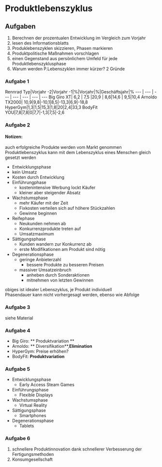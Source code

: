 # Produktlebenszyklus
## Aufgaben
1. Berechnen der prozentualen Entwicklung im Vergleich zum Vorjahr
2. lesen des Informationsblatts
3. Produklebenszyklen skizzieren, Phasen markieren
4. Produktpolitische Maßnahmen vorschlagen
5. einen Gegenstand aus persönlichem Umfeld für jede Produktlebenszyklusphase
6. Warum werden P.Lebenszyklen immer kürzer? 2 Gründe



### Aufgabe 1
Rennrad Typ|Vorjahr -2|Vorjahr -1|%|Vorjahr|%|Geschäftsjahr|%
--- | --- | --- | --- | --- | --- | ---
Big Giro XT| 6,2 | 7,5 |20,9 | 8,6|14,6 | 9,5|10,4
Arnoldo TX2000| 10,9|9,8|-10,1|8,5|-13,3|6,9|-18,8
HyperGym|1,3|1,5|15,3|1,8|20|2,4|33,3
BodyFit YOU|7,8|7,8|0|7,7|-1,3|7,5|-2,6

### Aufgabe 2
#### Notizen:
auch erfolgreiche Produkte werden vom Markt genommen<br>
Produktlebenszyklus kann mit dem Lebenszyklus eines Menschen gleich gesetzt werden<br>
- Entwicklungsphase
 - kein Umsatz
 - Kosten durch Entwicklung
- Einführungphase
  - kostenintensive Werbung lockt Käufer
  - kleiner aber steigender Absatz
- Wachstumsphase
  - mehr Käufer mit der Zeit
  - Fixkosten verteilen sich auf höhere Stückzahlen
  - Gewinne beginnen
- Reifephase
  - Neukunden nehmen ab
  - Konkurrenzprodukte treten auf
  - Umsatzmaximum
- Sättigungsphase
  - Kunden wandern zur Konkurrenz ab
  - erste Modifikationen am Produkt sind nötig
- Degenerationsphase
  - geringe Anbieterzahl
    - bessere Produkte zu besseren Preisen
  - massiver Umsatzeinbruch
    - anheben durch Sonderaktionen
    - mitnehmen von letzten Gewinnen

obiges ist idealer Lebenszyklus, je Produkt individuell <br>
Phasendauer kann nicht vorhergesagt werden, ebenso wie Abfolge

### Aufgabe 3
siehe Material

### Aufgabe 4
- Big Giro: ** Produktvariation **
- Arnoldo: ** Diversifikation**,**Elimination**
- HyperGym: Preise erhöhen?
- BodyFit: **Produktvariation**

### Aufgabe 5
- Entwicklungsphase
  - Early Access Steam Games
- Einführungsphase
  - Flexible Displays
- Wachstumsphase
  - Virtual Reality
- Sättigungsphase
  - Smartphones
- Degenerationsphase
  - Tablets

### Aufgabe 6
1. schnellere Produktinnovation dank schnellerer Verbesserung der Fertigungsmethoden
2. Konsumgesellschaft
